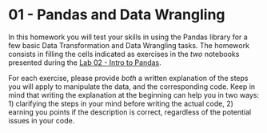 # 01 - Pandas and Data Wrangling

In this homework you will test your skills in using the Pandas library for a few basic Data Transformation and Data Wrangling tasks.
The homework consists in filling the cells indicated as exercises in the *two* notebooks presented during the
[Lab 02 - Intro to Pandas](https://github.com/ADAEPFL/Labs/tree/master/02%20-%20Intro%20to%20Pandas).

For each exercise, please provide *both* a written explanation of the steps you will apply to manipulate the data, and the 
corresponding code. Keep in mind that writing the explanation at the beginning can help you in two ways: 1) clarifying the steps in your
mind before writing the actual code, 2) earning you points if the description is correct, regardless of the potential issues in your code.
